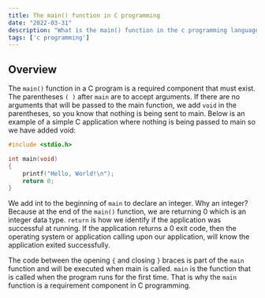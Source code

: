 ```yaml
---
title: The main() function in C programming
date: "2022-03-31"
description: "What is the main() function in the c programming language?"
tags: ['c programming']
---
```


## Overview

The `main()` function in a C program is a required component that must exist. The parentheses `( )` after `main` are to accept arguments. If there are no arguments that will be passed to the main function, we add `void` in the parentheses, so you know that nothing is being sent to main. Below is an example of a simple C application where nothing is being passed to main so we have added void:

```c
#include <stdio.h>

int main(void)
{
    printf("Hello, World!\n");
    return 0;
}
```

We add int to the beginning of `main` to declare an integer. Why an integer? Because at the end of the `main()` function, we are returning 0 which is an integer data type. `return` is how we identify if the application was successful at running. If the application returns a 0 exit code, then the operating system or application calling upon our application, will know the application exited successfully.

The code between the opening `{` and closing `}` braces is part of the `main` function and will be executed when main is called. `main` is the function that is called when the program runs for the first time. That is why the `main` function is a requirement component in C programming.

